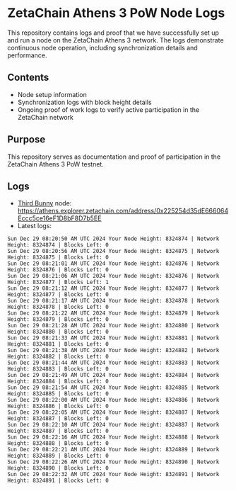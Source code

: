 # ZetaChain Athens 3 PoW Node Logs
This repository contains logs and proof that we have successfully set up and run a node on the ZetaChain Athens 3 network. The logs demonstrate continuous node operation, including synchronization details and performance.

## Contents
- Node setup information
- Synchronization logs with block height details
- Ongoing proof of work logs to verify active participation in the ZetaChain network

## Purpose
This repository serves as documentation and proof of participation in the ZetaChain Athens 3 PoW testnet.

## Logs

- [Third Bunny](https://thirdbunny.xyz/) node: https://athens.explorer.zetachain.com/address/0x225254d35dE666064Eccc5ce16eF1D8bF8D7b5EE
- Latest logs:
```
Sun Dec 29 08:20:50 AM UTC 2024 Your Node Height: 8324874 | Network Height: 8324874 | Blocks Left: 0
Sun Dec 29 08:20:56 AM UTC 2024 Your Node Height: 8324875 | Network Height: 8324875 | Blocks Left: 0
Sun Dec 29 08:21:01 AM UTC 2024 Your Node Height: 8324876 | Network Height: 8324876 | Blocks Left: 0
Sun Dec 29 08:21:06 AM UTC 2024 Your Node Height: 8324876 | Network Height: 8324877 | Blocks Left: 1
Sun Dec 29 08:21:12 AM UTC 2024 Your Node Height: 8324877 | Network Height: 8324877 | Blocks Left: 0
Sun Dec 29 08:21:17 AM UTC 2024 Your Node Height: 8324878 | Network Height: 8324878 | Blocks Left: 0
Sun Dec 29 08:21:22 AM UTC 2024 Your Node Height: 8324879 | Network Height: 8324879 | Blocks Left: 0
Sun Dec 29 08:21:28 AM UTC 2024 Your Node Height: 8324880 | Network Height: 8324880 | Blocks Left: 0
Sun Dec 29 08:21:33 AM UTC 2024 Your Node Height: 8324881 | Network Height: 8324881 | Blocks Left: 0
Sun Dec 29 08:21:38 AM UTC 2024 Your Node Height: 8324882 | Network Height: 8324882 | Blocks Left: 0
Sun Dec 29 08:21:44 AM UTC 2024 Your Node Height: 8324883 | Network Height: 8324883 | Blocks Left: 0
Sun Dec 29 08:21:49 AM UTC 2024 Your Node Height: 8324884 | Network Height: 8324884 | Blocks Left: 0
Sun Dec 29 08:21:54 AM UTC 2024 Your Node Height: 8324885 | Network Height: 8324885 | Blocks Left: 0
Sun Dec 29 08:22:00 AM UTC 2024 Your Node Height: 8324886 | Network Height: 8324886 | Blocks Left: 0
Sun Dec 29 08:22:05 AM UTC 2024 Your Node Height: 8324887 | Network Height: 8324887 | Blocks Left: 0
Sun Dec 29 08:22:10 AM UTC 2024 Your Node Height: 8324887 | Network Height: 8324887 | Blocks Left: 0
Sun Dec 29 08:22:16 AM UTC 2024 Your Node Height: 8324888 | Network Height: 8324888 | Blocks Left: 0
Sun Dec 29 08:22:21 AM UTC 2024 Your Node Height: 8324889 | Network Height: 8324889 | Blocks Left: 0
Sun Dec 29 08:22:26 AM UTC 2024 Your Node Height: 8324890 | Network Height: 8324890 | Blocks Left: 0
Sun Dec 29 08:22:32 AM UTC 2024 Your Node Height: 8324891 | Network Height: 8324891 | Blocks Left: 0
```
